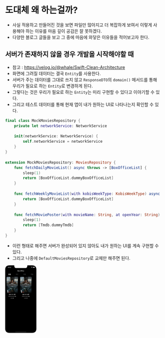 # 도대체 왜 하는걸까?
- 사실 적용하고 만들어진 것을 보면 파일만 많아지고 더 복잡하게 보여서 이렇게 사용해야 하는 이유를 마음 깊이 공감은 잘 못하겠다.
- 다양한 블로그 글들을 보고 그 중에 마음에 와닿은 이유들을 적어보고자 한다.

## 서버가 존재하지 않을 경우 개발을 시작해야할 때
- 참고 : https://velog.io/@whale/Swift-Clean-Architecture
- 화면에 그려질 데이터는 결국 `Entity`를 사용한다.
- 서버가 주는 데이터를 그대로 쓰지 않고 `ResponseDTO`의 `domain()` 메서드를 통해 우리가 필요로 하는 `Entity`로 변경하게 된다.
- 그렇다는 것은 우리가 필요로 하는 `Entity`는 미리 구현할 수 있다고 이야기할 수 있다.
- 그리고 테스트 데이터를 통해 현재 앱이 내가 원하는 UI로 나타나는지 확인할 수 있다.

```swift
final class MockMoviesRepository {
    private let networkService: NetworkService
    
    init(networkService: NetworkService) {
        self.networkService = networkService
    }
}

extension MockMoviesRepository: MoviesRepository {
    func fetchDailyMovieList() async throws -> [BoxOfficeList] {
        sleep(1)
        return [BoxOfficeList.dummyBoxOfficeList]
    }
    
    func fetchWeeklyMovieList(with kobisWeekType: KobisWeekType) async throws -> [BoxOfficeList] {
        return [BoxOfficeList.dummyBoxOfficeList]
    }
    
    func fetchMoviePoster(with movieName: String, at openYear: String) async throws -> [Tmdb] {
        sleep(1)
        return [Tmdb.dummyTmdb]
    }
}
```

- 이런 형태로 해주면 서버가 완성되어 있지 않아도 내가 원하는 UI를 계속 구현할 수 있다.
- 그리고 나중에 `DefaultMoviesRepository`로 교체만 해주면 된다.

<img src="https://github.com/hhhan0315/BoxOffice/blob/main/screenshot/CleanArchitecture_3-1.png" width="20%">

